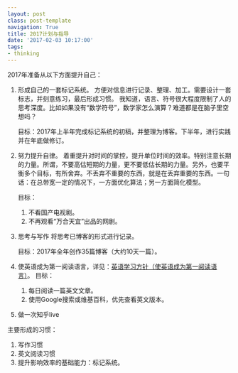 ```yaml
---
layout: postclass: post-templatenavigation: True
title: 2017计划与指导
date: '2017-02-03 10:17:00'
tags:
- thinking
---
```


2017年准备从以下方面提升自己：

1. 形成自己的一套标记系统。
   方便对信息进行记录、整理、加工。需要设计一套标志，并刻意练习，最后形成习惯。 我知道，语言、符号很大程度限制了人的思考深度。比如如果没有“数学符号”，数学家怎么演算？难道都是在脑子里空想吗？

   目标：2017年上半年完成标记系统的初稿，并整理为博客。下半年，进行实践并在年底做修订。

1. 努力提升自律。
   着重提升对时间的掌控，提升单位时间的效率。特别注意长期的力量。所谓，不要高估短期的力量，更不要低估长期的力量。另外，也要平衡多个目标，有所舍弃。不丢弃不重要的东西，就是在丢弃重要的东西。一句话：在总带宽一定的情况下，一方面优化算法；另一方面简化模型。

   目标：
   1. 不看国产电视剧。
   2. 不再观看“万合天宜”出品的网剧。



1. 思考与写作
   将思考已博客的形式进行记录。

   目标：2017年全年创作35篇博客（大约10天一篇）。


1. 使英语成为第一阅读语言，详见：[英语学习方针（使英语成为第一阅读语言）](http://imshuai.com/make-english-the-first-reading-lanuage/)。
   目标：
    1. 每日阅读一篇英文文章。
    1. 使用Google搜索或维基百科，优先查看英文版本。

1. 做一次知乎live

主要形成的习惯：

1. 写作习惯
2. 英文阅读习惯
3. 提升影响效率的基础能力：标记系统。
